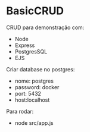 # BasicCRUD
CRUD para demonstração com:
* Node
* Express
* PostgresSQL
* EJS

Criar database no postgres:

* nome: postgres
* password: docker
* port: 5432
* host:localhost

Para rodar:

* node src/app.js